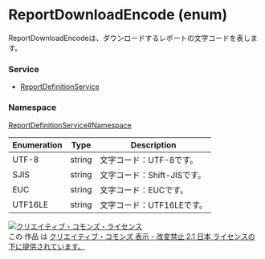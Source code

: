 # ReportDownloadEncode (enum)
ReportDownloadEncodeは、ダウンロードするレポートの文字コードを表します。

### Service
+ [ReportDefinitionService](../../services/ReportDefinitionService.md)

### Namespace
[ReportDefinitionService#Namespace](../../services/ReportDefinitionService.md#namespace)

| Enumeration | Type | Description |
|---|---|---|
| UTF-8| string| 文字コード：UTF-8です。 |
| SJIS| string| 文字コード：Shift-JISです。 |
| EUC| string| 文字コード：EUCです。 |
| UTF16LE | string | 文字コード：UTF16LEです。 |


<a rel="license" href="http://creativecommons.org/licenses/by-nd/2.1/jp/"><img alt="クリエイティブ・コモンズ・ライセンス" style="border-width:0" src="https://i.creativecommons.org/l/by-nd/2.1/jp/88x31.png" /></a><br />この 作品 は <a rel="license" href="http://creativecommons.org/licenses/by-nd/2.1/jp/">クリエイティブ・コモンズ 表示 - 改変禁止 2.1 日本 ライセンスの下に提供されています。</a>
